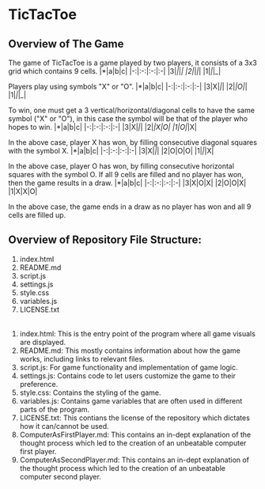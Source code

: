 # TicTacToe
## Overview of The Game
The game of TicTacToe is a game played by two players, it consists of a 3x3 grid which contains 9 cells.
|*|a|b|c|
|-:|:-:|:-:|:-|
|3|_|_|_|
|2|_|_|_|
|1|_|_|_|

Players play using symbols "X" or "O".
|*|a|b|c|
|-:|:-:|:-:|:-|
|3|X|_|_|
|2|_|O|_|
|1|_|_|_|

To win, one must get a 3 vertical/horizontal/diagonal cells to have the same symbol ("X" or "O"), in this
case the symbol will be that of the player who hopes to win.
|*|a|b|c|
|-:|:-:|:-:|:-|
|3|X|_|_|
|2|_|X|O|
|1|O|_|X|

In the above case, player X has won, by filling consecutive diagonal squares with the symbol X.
|*|a|b|c|
|-:|:-:|:-:|:-|
|3|X|_|_|
|2|O|O|O|
|1|_|_|X|

In the above case, player O has won, by filling consecutive horizontal squares with the symbol O.
If all 9 cells are filled and no player has won, then the game results in a draw.
|*|a|b|c|
|-:|:-:|:-:|:-|
|3|X|O|X|
|2|O|O|X|
|1|X|X|O|

In the above case, the game ends in a draw as no player has won and all 9 cells are filled up.

## Overview of Repository File Structure:
1. index.html
2. README.md
3. script.js
4. settings.js
5. style.css
6. variables.js
7. LICENSE.txt
######
1. index.html:
  This is the entry point of the program where all game visuals are displayed.
2. README.md:
  This mostly contains information about how the game works, including links to relevant files.
3. script.js:
  For game functionality and implementation of game logic.
4. settings.js:
  Contains code to let users customize the game to their preference.
5. style.css:
  Contains the styling of the game.
6. variables.js:
  Contains game variables that are often used in different parts of the program.
7. LICENSE.txt:
  This contians the license of the repository which dictates how it can/cannot be used.
8. ComputerAsFirstPlayer.md:
  This contains an in-dept explanation of the thought process which led to the creation of an unbeatable computer first player.
9. ComputerAsSecondPlayer.md:
  This contains an in-dept explanation of the thought process which led to the creation of an unbeatable computer second player.